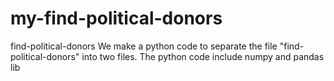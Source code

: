 # my-find-political-donors
find-political-donors
We make a python code to separate the file "find-political-donors" into two files.
The python code include numpy and pandas lib
